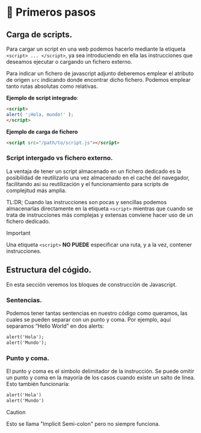 # :pushpin: Primeros pasos

## Carga de scripts.
Para cargar un script en una web podemos hacerlo mediante la etiqueta `<script> ... </script>`, ya sea introduciendo en ella las instrucciones que deseamos ejecutar o cargando un fichero externo.

Para indicar un fichero de javascript adjunto deberemos emplear el atributo de origen `src` indicando donde encontrar dicho fichero. Podemos emplear tanto rutas absolutas como relativas.

**Ejemplo de script integrado**:
```html
<script>
alert( '¡Hola, mundo!' );
</script>
```

**Ejemplo de carga de fichero**
```html
<script src="/path/to/script.js"></script>
```

### Script intergado vs fichero externo.
La ventaja de tener un script almacenado en un fichero dedicado es la posibilidad de reutilizarlo una vez almacenado en el caché del navegador, facilitando asi su reutilización y el funcionamiento para scripts de complejitud más amplia. 
  
TL:DR; Cuando las instrucciones son pocas y sencillas podemos almacenarlas directamente en la etiqueta `<script>` mientras que cuando se trata de instrucciones más complejas y extensas conviene hacer uso de un fichero dedicado. 

>[!IMPORTANT]
> Una etiqueta `<script>` **NO PUEDE** especificar una ruta, y a la vez, contener instrucciones. 


## Estructura del cógido.
En esta sección veremos los bloques de construcción de Javascript.

### Sentencias.
Podemos tener tantas sentencias en nuestro código como queramos, las cuales se pueden
separar con un punto y coma.
Por ejemplo, aquí separamos “Hello World” en dos alerts:
```html
alert('Hola'); 
alert('Mundo');
```

### Punto y coma.
El punto y coma es el simbolo delimitador de la instrucción. Se puede omitir un punto y coma en la mayoría de los casos cuando existe un salto de línea.
Esto también funcionaría:
```html
alert('Hola') 
alert('Mundo')
```

>[!CAUTION]
> Esto se llama "Implicit Semi-colon" pero no siempre funciona. 